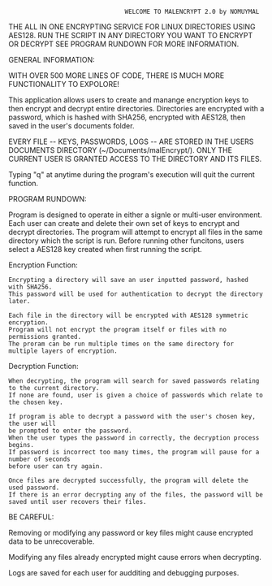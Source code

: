                                    WELCOME TO MALENCRYPT 2.0 by NOMUYMAL


THE ALL IN ONE ENCRYPTING SERVICE FOR LINUX DIRECTORIES USING AES128.
RUN THE SCRIPT IN ANY DIRECTORY YOU WANT TO ENCRYPT OR DECRYPT
SEE PROGRAM RUNDOWN FOR MORE INFORMATION.


GENERAL INFORMATION:

WITH OVER 500 MORE LINES OF CODE, THERE IS MUCH MORE FUNCTIONALITY TO EXPOLORE! 

This application allows users to create and manange encryption keys to then encrypt and decrypt entire directories.
Directories are encrypted with a password, which is hashed with SHA256, encrypted with AES128, then saved in the user's documents folder.

EVERY FILE -- KEYS, PASSWORDS, LOGS --  ARE STORED IN THE USERS DOCUMENTS DIRECTORY (~/Documents/malEncrypt/).
ONLY THE CURRENT USER IS GRANTED ACCESS TO THE DIRECTORY AND ITS FILES.

Typing "q" at anytime during the program's execution will quit the current function.


PROGRAM RUNDOWN:

Program is designed to operate in either a signle or multi-user environment.
Each user can create and delete their own set of keys to encrypt and decrypt directories.
The program will attempt to encrypt all files in the same directory which the script is run.
Before running other funcitons, users select a AES128 key created when first running the script. 


Encryption Function:

    Encrypting a directory will save an user inputted password, hashed with SHA256. 
    This password will be used for authentication to decrypt the directory later.

    Each file in the directory will be encrypted with AES128 symmetric encryption.
    Program will not encrypt the program itself or files with no permissions granted. 
    The proram can be run multiple times on the same directory for multiple layers of encryption.


Decryption Function:

    When decrypting, the program will search for saved passwords relating to the current directory.
    If none are found, user is given a choice of passwords which relate to the chosen key.

    If program is able to decrypt a password with the user's chosen key, the user will 
    be prompted to enter the password.
    When the user types the password in correctly, the decryption process begins.
    If password is incorrect too many times, the program will pause for a number of seconds
    before user can try again.

    Once files are decrypted successfully, the program will delete the used password.
    If there is an error decrypting any of the files, the password will be saved until user recovers their files. 


BE CAREFUL:

Removing or modifying any password or key files might cause encrypted data to be unrecoverable.

Modifying any files already encrypted might cause errors when decrypting.

Logs are saved for each user for audditing and debugging purposes.
